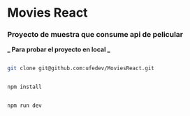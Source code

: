 # Movies React

### Proyecto de muestra que consume api de pelicular

**_ Para probar el proyecto en local _**

```bash

git clone git@github.com:ufedev/MoviesReact.git

```

```bash

npm install

```

```bash

npm run dev

```
